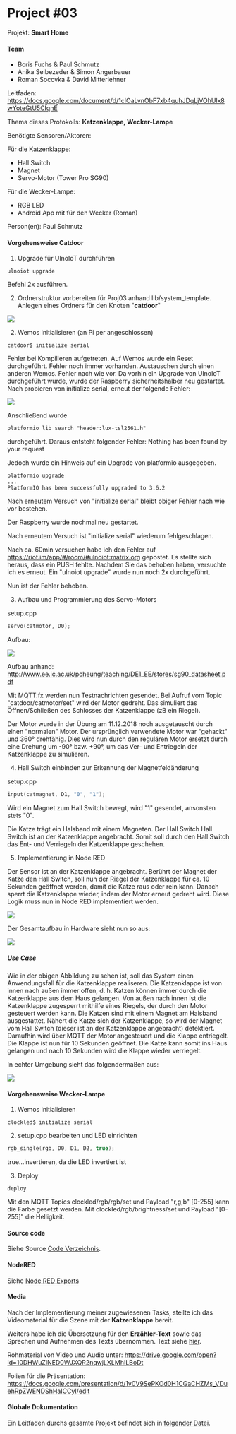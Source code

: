 # Project #03

Projekt: **Smart Home**

#### Team

- Boris Fuchs & Paul Schmutz
- Anika Seibezeder & Simon Angerbauer
- Roman Socovka & David Mitterlehner

Leitfaden: https://docs.google.com/document/d/1clOaLvnObF7xb4quhJDqLjVOhUlx8wYoteGtU5CIqnE



Thema dieses Protokolls: **Katzenklappe, Wecker-Lampe**

Benötigte Sensoren/Aktoren:

Für die Katzenklappe:

* Hall Switch
* Magnet
* Servo-Motor (Tower Pro SG90)



Für die Wecker-Lampe:

* RGB LED
* Android App mit für den Wecker (Roman)

Person(en): Paul Schmutz

#### Vorgehensweise Catdoor

1. Upgrade für UlnoIoT durchführen

~~~
ulnoiot upgrade
~~~

Befehl 2x ausführen.

2. Ordnerstruktur vorbereiten für Proj03 anhand lib/system_template.
   Anlegen eines Ordners für den Knoten "**catdoor**"

![](./img/catdoor_raspberry_structure.png)

2. Wemos initialisieren (an Pi per angeschlossen)

~~~
catdoor$ initialize serial
~~~

Fehler bei Kompilieren aufgetreten. Auf Wemos wurde ein Reset durchgeführt. Fehler noch immer vorhanden. Austauschen durch einen anderen Wemos. Fehler nach wie vor. Da vorhin ein Upgrade von UlnoIoT durchgeführt wurde, wurde der Raspberry sicherheitshalber neu gestartet. Nach probieren von initialize serial, erneut der folgende Fehler:

![](./img/initialize_serial_error.png)

Anschließend wurde 

~~~
platformio lib search "header:lux-tsl2561.h"
~~~

durchgeführt. Daraus entsteht folgender Fehler: Nothing has been found by your request

Jedoch wurde ein Hinweis auf ein Upgrade von platformio ausgegeben.

~~~
platformio upgrade
...
PlatformIO has been successfully upgraded to 3.6.2
~~~

Nach erneutem Versuch von "initialize serial" bleibt obiger Fehler nach wie vor bestehen.

Der Raspberry wurde nochmal neu gestartet.

Nach erneutem Versuch ist "initialize serial" wiederum fehlgeschlagen.

Nach ca. 60min versuchen habe ich den Fehler auf https://riot.im/app/#/room/#ulnoiot:matrix.org gepostet. Es stellte sich heraus, dass ein PUSH fehlte. Nachdem Sie das behoben haben, versuchte ich es erneut. Ein "ulnoiot upgrade" wurde nun noch 2x durchgeführt.

Nun ist der Fehler behoben.

3. Aufbau und Programmierung des Servo-Motors

setup.cpp

~~~c++
servo(catmotor, D0);
~~~

Aufbau:

![](./img/servo_connection.jpg)



Aufbau anhand: http://www.ee.ic.ac.uk/pcheung/teaching/DE1_EE/stores/sg90_datasheet.pdf



Mit MQTT.fx werden nun Testnachrichten gesendet. Bei Aufruf vom Topic "catdoor/catmotor/set" wird der Motor gedreht. Das simuliert das Öffnen/Schließen des Schlosses der Katzenklappe (zB ein Riegel).



Der Motor wurde in der Übung am 11.12.2018 noch ausgetauscht durch einen "normalen" Motor. Der ursprünglich verwendete Motor war "gehackt" und 360° drehfähig. Dies wird nun durch den regulären Motor ersetzt durch eine Drehung um -90° bzw. +90°, um das Ver- und Entriegeln der Katzenklappe zu simulieren.



4. Hall Switch einbinden zur Erkennung der Magnetfeldänderung

setup.cpp

~~~c++
input(catmagnet, D1, "0", "1");
~~~



Wird ein Magnet zum Hall Switch bewegt, wird "1" gesendet, ansonsten stets "0".

Die Katze trägt ein Halsband mit einem Magneten. Der Hall Switch Hall Switch ist an der Katzenklappe angebracht. Somit soll durch den Hall Switch das Ent- und Verriegeln der Katzenklappe geschehen.

5. Implementierung in Node RED

Der Sensor ist an der Katzenklappe angebracht. Berührt der Magnet der Katze den Hall Switch, soll nun der Riegel der Katzenklappe für ca. 10 Sekunden geöffnet werden, damit die Katze raus oder rein kann. Danach sperrt die Katzenklappe wieder, indem der Motor erneut gedreht wird. Diese Logik muss nun in Node RED implementiert werden.

![](./img/catdoor_node_red.png)



Der Gesamtaufbau in Hardware sieht nun so aus:

![](./img/catdoor_hardware.jpg)

##### Use Case

Wie in der obigen Abbildung zu sehen ist, soll das System einen Anwendungsfall für die Katzenklappe realiseren. Die Katzenklappe ist von innen nach außen immer offen, d. h. Katzen können immer durch die Katzenklappe aus dem Haus gelangen. Von außen nach innen ist die Katzenklappe zugesperrt mithilfe eines Riegels, der durch den Motor gesteuert werden kann. Die Katzen sind mit einem Magnet am Halsband ausgestattet. Nähert die Katze sich der Katzenklappe, so wird der Magnet vom Hall Switch (dieser ist an der Katzenklappe angebracht) detektiert. Daraufhin wird über MQTT der Motor angesteuert und die Klappe entriegelt. Die Klappe ist nun für 10 Sekunden geöffnet. Die Katze kann somit ins Haus gelangen und nach 10 Sekunden wird die Klappe wieder verriegelt.



In echter Umgebung sieht das folgendermaßen aus:

![](./img/catdoor_real.jpg)



#### Vorgehensweise Wecker-Lampe

1. Wemos initialisieren

~~~
clockled$ initialize serial
~~~

2. setup.cpp bearbeiten und LED einrichten

~~~C++
rgb_single(rgb, D0, D1, D2, true);
~~~

true...invertieren, da die LED invertiert ist

3. Deploy

~~~
deploy
~~~



Mit den MQTT Topics clockled/rgb/rgb/set und Payload "r,g,b" [0-255] kann die Farbe gesetzt werden. Mit clockled/rgb/brightness/set und Payload "[0-255]" die Helligkeit.



#### Source code

Siehe Source [Code Verzeichnis](./code/proj03_smart_home).

#### NodeRED

Siehe [Node RED Exports](./code/node_red)

#### Media

Nach der Implementierung meiner zugewiesenen Tasks, stellte ich das Videomaterial für die Szene mit der **Katzenklappe** bereit.

Weiters habe ich die Übersetzung für den **Erzähler-Text** sowie das Sprechen und Aufnehmen des Texts übernommen. Text siehe [hier](./media/audio/Sprecher_Text.odt).

Rohmaterial von Video und Audio unter: https://drive.google.com/open?id=10DHWuZlNED0WJXQR2nqwjLXLMhILBoDt

Folien für die Präsentation: https://docs.google.com/presentation/d/1v0V9SePKOd0H1CGaCHZMs_VDuehRpZWENDShHaICCyI/edit

#### Globale Dokumentation

Ein Leitfaden durchs gesamte Projekt befindet sich in [folgender Datei](./project_notes.md).